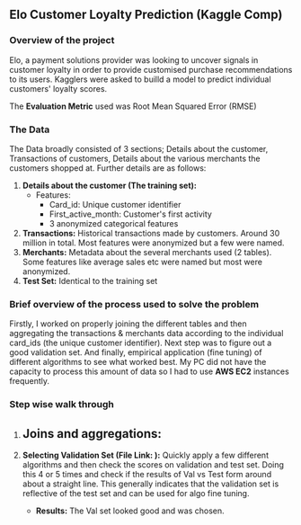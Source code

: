 ## Elo Customer Loyalty Prediction (Kaggle Comp)

### Overview of the project

Elo, a payment solutions provider was looking to uncover signals in customer loyalty in order to provide customised purchase recommendations to its users. Kagglers were asked to builld a model to predict individual customers' loyalty scores.

The __Evaluation Metric__ used was Root Mean Squared Error (RMSE)

### The Data

The Data broadly consisted of 3 sections; Details about the customer, Transactions of customers, Details about the various merchants the customers shopped at. Further details are as follows:

1. __Details about the customer (The training set):__ 
   - Features: 
       - Card_id: Unique customer identifier
       - First_active_month: Customer's first activity
       - 3 anonymized categorical features
2. __Transactions:__ Historical transactions made by customers. Around 30 million in total. Most features were anonymized but a few were named.
3. __Merchants:__ Metadata about the several merchants used (2 tables). Some features like average sales etc were named but most were anonymized.
4. __Test Set:__ Identical to the training set

### Brief overview of the process used to solve the problem

Firstly, I worked on properly joining the different tables and then aggregating the transactions & merchants data according to the individual card_ids (the unique customer identifier). Next step was to figure out a good validation set.  And finally, empirical application (fine tuning) of different algorithms to see what worked best. My PC did not have the capacity to process this amount of data so I had to use __AWS EC2__ instances frequently. 

### Step wise walk through

1. __Joins and aggregations:__ 
    - 

2. __Selecting Validation Set (File Link: ):__ Quickly apply a few different algorithms and then check the scores on validation and test set. Doing this 4 or 5 times and check if the results of Val vs Test form around about a straight line. This generally indicates that the validation set is reflective of the test set and can be used for algo fine tuning.
    - __Results:__ The Val set looked good and was chosen.

